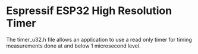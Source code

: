 # Espressif ESP32 High Resolution Timer

The timer_u32.h file allows an application to use a read only timer for timing measurements done at and below 1 microsecond level.
